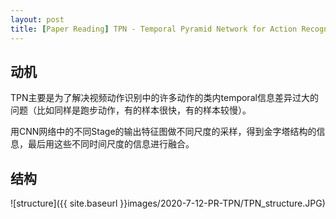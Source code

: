 ```yaml
---
layout: post
title: [Paper Reading] TPN - Temporal Pyramid Network for Action Recognition
---
```


## 动机

TPN主要是为了解决视频动作识别中的许多动作的类内temporal信息差异过大的问题（比如同样是跑步动作，有的样本很快，有的样本较慢）。

用CNN网络中的不同Stage的输出特征图做不同尺度的采样，得到金字塔结构的信息，最后用这些不同时间尺度的信息进行融合。


## 结构



![structure]({{ site.baseurl }}images/2020-7-12-PR-TPN/TPN_structure.JPG)

